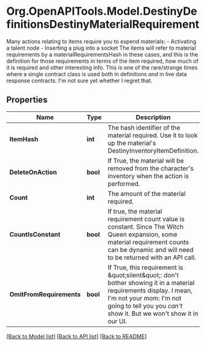 # Org.OpenAPITools.Model.DestinyDefinitionsDestinyMaterialRequirement
Many actions relating to items require you to expend materials: - Activating a talent node - Inserting a plug into a socket The items will refer to material requirements by a materialRequirementsHash in these cases, and this is the definition for those requirements in terms of the item required, how much of it is required and other interesting info. This is one of the rare/strange times where a single contract class is used both in definitions *and* in live data response contracts. I'm not sure yet whether I regret that.

## Properties

Name | Type | Description | Notes
------------ | ------------- | ------------- | -------------
**ItemHash** | **int** | The hash identifier of the material required. Use it to look up the material&#39;s DestinyInventoryItemDefinition. | [optional] 
**DeleteOnAction** | **bool** | If True, the material will be removed from the character&#39;s inventory when the action is performed. | [optional] 
**Count** | **int** | The amount of the material required. | [optional] 
**CountIsConstant** | **bool** | If true, the material requirement count value is constant. Since The Witch Queen expansion, some material requirement counts can be dynamic and will need to be returned with an API call. | [optional] 
**OmitFromRequirements** | **bool** | If True, this requirement is \&quot;silent\&quot;: don&#39;t bother showing it in a material requirements display. I mean, I&#39;m not your mom: I&#39;m not going to tell you you *can&#39;t* show it. But we won&#39;t show it in our UI. | [optional] 

[[Back to Model list]](../README.md#documentation-for-models) [[Back to API list]](../README.md#documentation-for-api-endpoints) [[Back to README]](../README.md)

